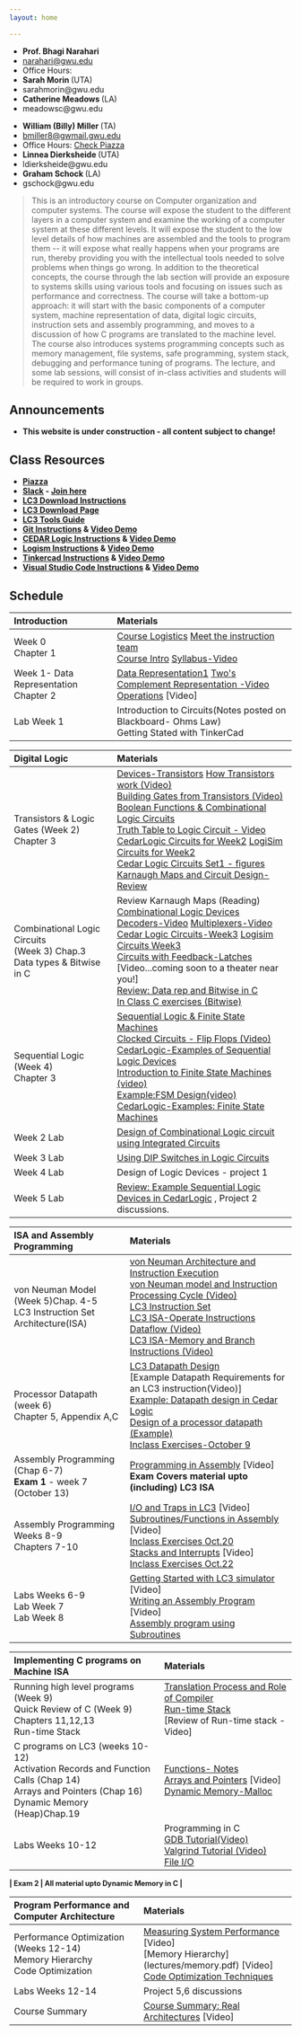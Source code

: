 ```yaml
---
layout: home

---
```

<div class="wrapper" markdown="0"><div class="footer-col-wrapper">
<div class="footer-col two-col-1">
    <ul class="contact-list">
        <li><b>Prof. Bhagi Narahari</b></li>
        <li><a href="mailto:narahari@gwu.edu">narahari@gwu.edu</a></li>
        <li>Office Hours: </li>
        <li><b> Sarah Morin  </b> (UTA) </li>
        <li> sarahmorin@gwu.edu </li>
        <li><b> Catherine Meadows </b> (LA) </li>
        <li> meadowsc@gwu.edu </li>
    </ul>
</div>
<div class="footer-col two-col-2">
    <ul class="contact-list">
        <li><b>William (Billy) Miller </b> (TA)</li>
        <li><a href="mailto:bmiller8@gwmail.gwu.edu">bmiller8@gwmail.gwu.edu</a> </li>
        <li>Office Hours: <a href="https://piazza.com/gwu/">Check Piazza</a></li>
        <li><b> Linnea Dierksheide </b> (UTA) </li>
        <li> ldierksheide@gwu.edu </li>
        <li><b> Graham Schock </b> (LA) </li>
        <li> gschock@gwu.edu </li>
      </ul>
</div>
</div>
</div>


> This is an introductory course on Computer organization and computer systems. The  course will expose the student to the different layers in a computer system and examine the working of a computer system at these different levels. It will expose the student to the low level details of how machines are assembled and the tools to program them -- it will expose what really happens when your programs are run, thereby providing you with the intellectual tools needed to solve problems when things go wrong. In addition to the theoretical concepts, the course through the lab section will provide an exposure to systems skills using various tools and focusing on issues such as performance and correctness. The course will take a bottom-up approach: it will start with the basic components of a computer system, machine representation of data, digital logic circuits, instruction sets and assembly programming, and moves to a discussion of how C programs are translated to the machine level. The course also introduces systems programming concepts such as memory management, file systems, safe programming, system stack, debugging and performance tuning of programs. The lecture, and some lab sessions, will consist of in-class activities and students will be required to work in groups.




## Announcements ##
  - <b>This website is under construction - all content subject to change!<b>

## Class Resources ##
  - [Piazza]()
  - [Slack]() - [Join here]()
  - [LC3 Download Instructions](https://github.com/chiragsakhuja/lc3tools/blob/master/docs/DownloadingAndInstalling.pdf)
  - [LC3 Download Page](https://github.com/chiragsakhuja/lc3tools/releases)
  - [LC3 Tools Guide](https://github.com/chiragsakhuja/lc3tools/blob/master/docs/GuideToUsingLC3Tools.pdf)
  - [Git Instructions](tutorials/git_tutorial.md) & [Video Demo](https://youtu.be/RvEgfSeEuB0)
  - [CEDAR Logic Instructions](tutorials/cedarlogic_tutorial.md) & [Video Demo](https://youtu.be/_OwVzorBHoE)
  - [Logism Instructions](tutorials/logism_tutorial.md) & [Video Demo](https://youtu.be/rQOv0h-4TEo) 
  - [Tinkercad Instructions](tutorials/tinkercad_tutorial.md) & [Video Demo](https://youtu.be/Tzx1uZuObxk)
  - [Visual Studio Code Instructions](tutorials/vscode_tutorial.md) & [Video Demo](https://youtu.be/WhppZrMvoBU)

## Schedule  ##

<div style="font-size:90%">

| Introduction  | Materials 
| :--- |:---  |
| Week 0 <br> Chapter 1 |  [Course Logistics](lectures/logistics.pdf) [Meet the instruction team](https://youtu.be/Z60EkJ3WLFk)<br> [Course Intro](lectures/syllabus.pdf) [Syllabus-Video](https://youtu.be/qdzqUj4rzRY)|  
| Week 1- Data Representation <br> Chapter 2 | [Data Representation1](lectures/datarep1.pdf) [Two's Complement Representation -Video](https://youtu.be/9Emc7YhhMQc) <br> [Operations](lectures/datarep2.pdf) [Video]| 
| Lab Week 1  | Introduction to Circuits(Notes posted on Blackboard- Ohms Law) <br> Getting Stated with TinkerCad| 

| Digital Logic  | Materials 
| :--- |:---  |
| Transistors & Logic Gates (Week 2) <br> Chapter 3 |  [Devices-Transistors](lectures/transistor-gates.pdf) [How Transistors work (Video)](https://youtu.be/4DdTtF4Fop8)<br> [Building Gates from Transistors (Video)](https://youtu.be/WrJV4_852iE)<br> [Boolean Functions & Combinational Logic Circuits](lectures/logic1.pdf)  <br> [Truth Table to Logic Circuit - Video](https://youtu.be/BdhCUqusS9w) <br> [CedarLogic Circuits for Week2](lectures/Set1.cdl) [LogiSim Circuits for Week2](lectures/Set1.zip)<br> [Cedar Logic Circuits Set1 - figures](lectures/set1.pdf) <br> [Karnaugh Maps and Circuit Design- Review](lectures/Kmaps.pdf) |  
| Combinational Logic Circuits <br> (Week 3) Chap.3 <br> Data types & Bitwise in C | Review Karnaugh Maps (Reading) <br> [Combinational Logic Devices](lectures/logic2.pdf) <br> [Decoders-Video](https://youtu.be/QPUMMHJlQDI) [Multiplexers-Video](https://youtu.be/yG74KWgcY4I) <br> [Cedar Logic Circuits-Week3](lectures/Set2.cdl) [Logisim Circuits Week3](lectures/Set2.zip) <br> [Circuits with Feedback-Latches](lectures/latches.pdf) [Video...coming soon to a theater near you!] <br> [Review: Data rep and Bitwise in C](lectures/bitwise.pdf)<br> [In Class C exercises (Bitwise)](lectures/inclass-sept17.c) | 
| Sequential Logic (Week 4) <br> Chapter 3| [Sequential Logic & Finite State Machines](lectures/seqlogic.pdf) <br> [Clocked Circuits - Flip Flops (Video)](https://youtu.be/MpwEzpyll1w) <br> [CedarLogic-Examples of Sequential Logic Devices](lectures/Set3.cdl)<br> [Introduction to Finite State Machines (video)](https://youtu.be/VMDu9BHZ28g)<br>[Example:FSM Design(video)](https://youtu.be/LyQvWZpCsfQ) <br> [CedarLogic-Examples: Finite State Machines](lectures/Set4.cdl)|
| Week 2 Lab | [Design of Combinational Logic circuit using Integrated Circuits](lectures/Lab2.pdf) |
| Week 3 Lab | [Using DIP Switches in Logic Circuits](lectures/Lab3.pdf)  |
| Week 4 Lab | Design of Logic Devices - project 1|
| Week 5 Lab | [Review: Example Sequential Logic Devices in CedarLogic](lectures/seq-devices.cdl) , Project 2 discussions. |

| ISA and Assembly Programming  | Materials 
| :--- |:---  |
| von Neuman Model (Week 5)Chap. 4-5 <br> LC3 Instruction Set Architecture(ISA)  |  [von Neuman Architecture and Instruction Execution](lectures/Intro-CompOrg.pdf)<br> [von Neuman model and Instruction Processing Cycle (Video)](https://youtu.be/dMfxPZEhDlg) <br> [LC3 Instruction Set](lectures/lc3ISA.pdf) <br> [LC3 ISA-Operate Instructions Dataflow (Video)](https://youtu.be/aeD-ZSkGr5E) <br> [LC3 ISA-Memory and Branch Instructions (Video)](https://youtu.be/kEoyBfBwu4o)  
| Processor Datapath (week 6) <br> Chapter 5, Appendix A,C| [LC3 Datapath Design](lectures/Datapath.pdf)<br> [Example Datapath Requirements for an LC3 instruction(Video)] <br> [Example: Datapath design in Cedar Logic](lectures/datapath.cdl)<br> [Design of a processor datapath (Example)](lectures/datapath-example.pdf)<br> [Inclass Exercises-October 9](lectures/inclass-october9.pdf)| 
| Assembly Programming (Chap 6-7) <br> <b>Exam 1 </b> - week 7 (October 13)| [Programming in Assembly](lectures/assembly1.pdf) [Video] <br> <b> Exam Covers material upto (including) LC3 ISA </b> |
|Assembly Programming <br> Weeks 8-9 <br> Chapters 7-10| [I/O and Traps in LC3](lectures/assembly2.pdf) [Video] <br> [Subroutines/Functions in Assembly](lectures/assembly3.pdf) [Video] <br> [Inclass Exercises Oct.20](lectures/inclass-oct20.zip) <br> [Stacks and Interrupts](lectures/stack.pdf) [Video] <br> [Inclass Exercises Oct.22](lectures/inclass-oct22.pdf)|
| Labs Weeks 6-9 <br> Lab Week 7 <br> Lab Week 8 | [Getting Started with LC3 simulator](lectures/lc3-simulator.pdf) [Video] <br> [Writing an Assembly Program](lectures/Lab-Week7.pdf) [Video]<br> [Assembly program using Subroutines](lectures/LabWeek8.zip)| 

| Implementing C programs on Machine ISA   | Materials 
| :--- |:---  |
| Running high level programs (Week 9) <br> Quick Review of C (Week 9) Chapters 11,12,13 <br> Run-time Stack |  [Translation Process and Role of Compiler](lectures/C-Lecture1.pdf) <br> [Run-time Stack](lectures/runtimestack.pdf) <br> [Review of Run-time stack - Video]|  
| C programs on LC3  (weeks 10-12)<br>  Activation Records and Function Calls (Chap 14) <br> Arrays and Pointers (Chap 16)<br> Dynamic Memory (Heap)Chap.19 |  [Functions- Notes](lectures/functions.pdf)<br> [Arrays and Pointers](lectures/pointers.pdf) [Video] <br> [Dynamic Memory-Malloc](lectures/dynamic.pdf) | 
|Labs Weeks 10-12 | Programming in C <br> [GDB Tutorial(Video)](https://youtu.be/_YPwCyXQER4) <br> [Valgrind Tutorial (Video)](https://youtu.be/nxI9KWO35oY) <br> [File I/O](lectures/file-IO.pdf)|

 
| <b> Exam 2 </b> | All material upto Dynamic Memory in C |

| Program Performance and Computer Architecture  | Materials 
| :--- |:---  |
| Performance Optimization (Weeks 12-14) <br> Memory Hierarchy <br> Code Optimization   |  [Measuring System Performance](lectures/performance1.pdf) [Video]<br> [Memory Hierarchy] (lectures/memory.pdf) [Video] <br> [Code Optimization Techniques](lectures/optimization.pdf)|  
| Labs Weeks 12-14  | Project 5,6 discussions|
| Course Summary  | [Course Summary: Real Architectures](lectures/summary.pdf) [Video] | 
 

</div>
